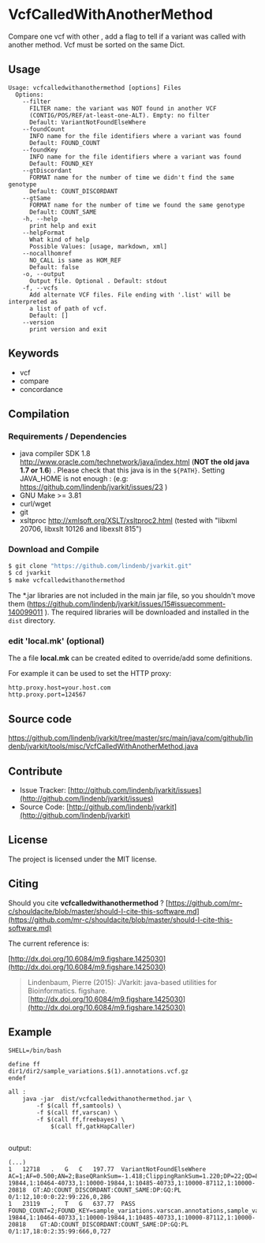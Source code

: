 # VcfCalledWithAnotherMethod

Compare one vcf with other , add a flag to tell if a variant was called with another method. Vcf must be sorted on the same Dict.


## Usage

```
Usage: vcfcalledwithanothermethod [options] Files
  Options:
    --filter
      FILTER name: the variant was NOT found in another VCF 
      (CONTIG/POS/REF/at-least-one-ALT). Empty: no filter
      Default: VariantNotFoundElseWhere
    --foundCount
      INFO name for the file identifiers where a variant was found
      Default: FOUND_COUNT
    --foundKey
      INFO name for the file identifiers where a variant was found
      Default: FOUND_KEY
    --gtDiscordant
      FORMAT name for the number of time we didn't find the same genotype
      Default: COUNT_DISCORDANT
    --gtSame
      FORMAT name for the number of time we found the same genotype
      Default: COUNT_SAME
    -h, --help
      print help and exit
    --helpFormat
      What kind of help
      Possible Values: [usage, markdown, xml]
    --nocallhomref
      NO_CALL is same as HOM_REF
      Default: false
    -o, --output
      Output file. Optional . Default: stdout
    -f, --vcfs
      Add alternate VCF files. File ending with '.list' will be interpreted as 
      a list of path of vcf.
      Default: []
    --version
      print version and exit

```


## Keywords

 * vcf
 * compare
 * concordance


## Compilation

### Requirements / Dependencies

* java compiler SDK 1.8 http://www.oracle.com/technetwork/java/index.html (**NOT the old java 1.7 or 1.6**) . Please check that this java is in the `${PATH}`. Setting JAVA_HOME is not enough : (e.g: https://github.com/lindenb/jvarkit/issues/23 )
* GNU Make >= 3.81
* curl/wget
* git
* xsltproc http://xmlsoft.org/XSLT/xsltproc2.html (tested with "libxml 20706, libxslt 10126 and libexslt 815")


### Download and Compile

```bash
$ git clone "https://github.com/lindenb/jvarkit.git"
$ cd jvarkit
$ make vcfcalledwithanothermethod
```

The *.jar libraries are not included in the main jar file, so you shouldn't move them (https://github.com/lindenb/jvarkit/issues/15#issuecomment-140099011 ).
The required libraries will be downloaded and installed in the `dist` directory.

### edit 'local.mk' (optional)

The a file **local.mk** can be created edited to override/add some definitions.

For example it can be used to set the HTTP proxy:

```
http.proxy.host=your.host.com
http.proxy.port=124567
```
## Source code 

[https://github.com/lindenb/jvarkit/tree/master/src/main/java/com/github/lindenb/jvarkit/tools/misc/VcfCalledWithAnotherMethod.java
](https://github.com/lindenb/jvarkit/tree/master/src/main/java/com/github/lindenb/jvarkit/tools/misc/VcfCalledWithAnotherMethod.java
)
## Contribute

- Issue Tracker: [http://github.com/lindenb/jvarkit/issues](http://github.com/lindenb/jvarkit/issues)
- Source Code: [http://github.com/lindenb/jvarkit](http://github.com/lindenb/jvarkit)

## License

The project is licensed under the MIT license.

## Citing

Should you cite **vcfcalledwithanothermethod** ? [https://github.com/mr-c/shouldacite/blob/master/should-I-cite-this-software.md](https://github.com/mr-c/shouldacite/blob/master/should-I-cite-this-software.md)

The current reference is:

[http://dx.doi.org/10.6084/m9.figshare.1425030](http://dx.doi.org/10.6084/m9.figshare.1425030)

> Lindenbaum, Pierre (2015): JVarkit: java-based utilities for Bioinformatics. figshare.
> [http://dx.doi.org/10.6084/m9.figshare.1425030](http://dx.doi.org/10.6084/m9.figshare.1425030)


## Example


```make
SHELL=/bin/bash

define ff
dir1/dir2/sample_variations.$(1).annotations.vcf.gz
endef

all :
	java -jar  dist/vcfcalledwithanothermethod.jar \
		-f $(call ff,samtools) \
		-f $(call ff,varscan) \
		-f $(call ff,freebayes) \
			$(call ff,gatkHapCaller)
	
```

output:

```
(...)
1	12718	.	G	C	197.77	VariantNotFoundElseWhere	AC=1;AF=0.500;AN=2;BaseQRankSum=-1.418;ClippingRankSum=1.220;DP=22;QD=8.99;ReadPosRankSum=1.022;SEGDUP=1:10485-19844,1:10464-40733,1:10000-19844,1:10485-40733,1:10000-87112,1:10000-20818	GT:AD:COUNT_DISCORDANT:COUNT_SAME:DP:GQ:PL	0/1:12,10:0:0:22:99:226,0,286
1	23119	.	T	G	637.77	PASS	FOUND_COUNT=2;FOUND_KEY=sample_variations.varscan.annotations,sample_variations.samtools.annotations;FS=34.631;GERP_SCORE=-0.558;MLEAC=1;MLEAF=0.500;MQ=25.98;MQ0=0;MQRankSum=-2.888;POLYX=1;PRED=uc010nxq.1|||||intron_variant;QD=18.22;ReadPosRankSum=1.634;SEGDUP=1:10485-19844,1:10464-40733,1:10000-19844,1:10485-40733,1:10000-87112,1:10000-20818	GT:AD:COUNT_DISCORDANT:COUNT_SAME:DP:GQ:PL	0/1:17,18:0:2:35:99:666,0,727





